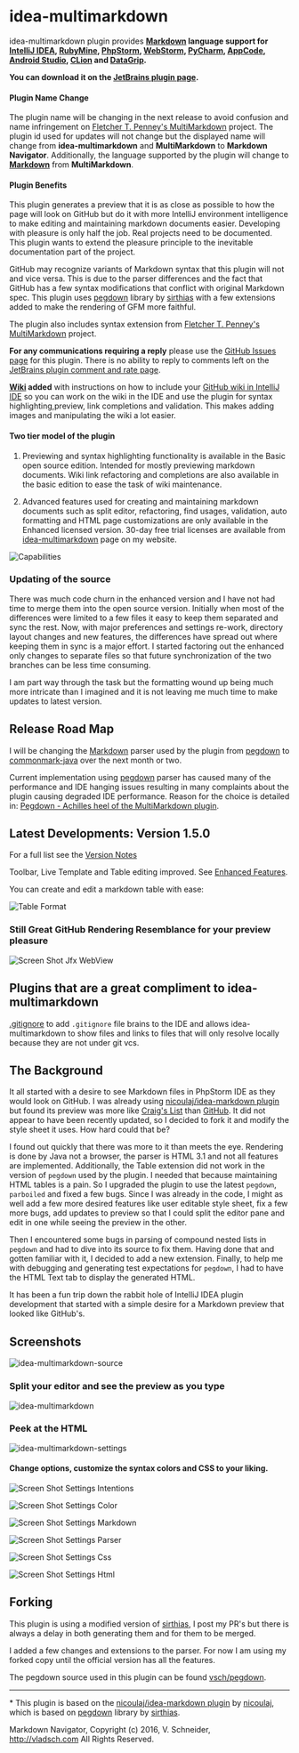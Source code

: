 idea-multimarkdown
==================
       
idea-multimarkdown plugin provides **[Markdown] language support for [IntelliJ IDEA],
[RubyMine], [PhpStorm], [WebStorm], [PyCharm], [AppCode], [Android Studio], [CLion] and
[DataGrip].**

**You can download it on the [JetBrains plugin page].**

#### Plugin Name Change

The plugin name will be changing in the next release to avoid confusion and name infringement on
[Fletcher T. Penney's MultiMarkdown] project. The plugin id used for updates will not change but
the displayed name will change from **idea-multimarkdown** and **MultiMarkdown** to **Markdown
Navigator**. Additionally, the language supported by the plugin will change to **[Markdown]**
from **MultiMarkdown**.

#### Plugin Benefits

This plugin generates a preview that it is as close as possible to how the page will look on
GitHub but do it with more IntelliJ environment intelligence to make editing and maintaining
markdown documents easier. Developing with pleasure is only half the job. Real projects need to
be documented. This plugin wants to extend the pleasure principle to the inevitable
documentation part of the project.

GitHub may recognize variants of Markdown syntax that this plugin will not and vice versa. This
is due to the parser differences and the fact that GitHub has a few syntax modifications that
conflict with original Markdown spec. This plugin uses [pegdown] library by [sirthias] with a
few extensions added to make the rendering of GFM more faithful.

The plugin also includes syntax extension from [Fletcher T. Penney's MultiMarkdown] project.

**For any communications requiring a reply** please use the [GitHub Issues page] for this
plugin. There is no ability to reply to comments left on the
[JetBrains plugin comment and rate page].

**[Wiki] added** with instructions on how to include your [GitHub wiki in IntelliJ IDE] so you
can work on the wiki in the IDE and use the plugin for syntax highlighting,preview, link
completions and validation. This makes adding images and manipulating the wiki a lot easier.

#### Two tier model of the plugin

1. Previewing and syntax highlighting functionality is available in the Basic open source
   edition. Intended for mostly previewing markdown documents. Wiki link refactoring and
   completions are also available in the basic edition to ease the task of wiki maintenance.

2. Advanced features used for creating and maintaining markdown documents such as split editor,
   refactoring, find usages, validation, auto formatting and HTML page customizations are only
   available in the Enhanced licensed version. 30-day free trial licenses are available from
   [idea-multimarkdown] page on my website.
                                                    
![Capabilities](/assets/images/capabilities.png)       

### Updating of the source  

There was much code churn in the enhanced version and I have not had time to merge them into the
open source version. Initially when most of the differences were limited to a few files it easy
to keep them separated and sync the rest. Now, with major preferences and settings re-work,
directory layout changes and new features, the differences have spread out where keeping them in
sync is a major effort. I started factoring out the enhanced only changes to separate files so
that future synchronization of the two branches can be less time consuming.

I am part way through the task but the formatting wound up being much more intricate than I
imagined and it is not leaving me much time to make updates to latest version.

Release Road Map
----------------

I will be changing the [Markdown] parser used by the plugin from [pegdown] to [commonmark-java] 
over the next month or two.

Current implementation using [pegdown][] parser has caused many of the performance and IDE
hanging issues resulting in many complaints about the plugin causing degraded IDE performance.
Reason for the choice is detailed in:
[Pegdown - Achilles heel of the MultiMarkdown plugin](http://vladsch.com/blog/15).

Latest Developments: Version 1.5.0
----------------------------------

For a full list see the [Version Notes]

Toolbar, Live Template and Table editing improved. See
[Enhanced Features](../../wiki/Enhanced-Features). 

You can create and edit a markdown table with ease: 

![Table Format](assets/images/noload/TableFormat.gif) 

### Still Great GitHub Rendering Resemblance for your preview pleasure

![Screen Shot Jfx WebView](/assets/images/ScreenShot_jfx_webview.png)

Plugins that are a great compliment to idea-multimarkdown
---------------------------------------------------------

[.gitignore] to add `.gitignore` file brains to the IDE and allows idea-multimarkdown to show
files and links to files that will only resolve locally because they are not under git vcs.
                                                        
The Background
--------------

It all started with a desire to see Markdown files in PhpStorm IDE as they would look on GitHub.
I was already using [nicoulaj/idea-markdown plugin] but found its preview was more like
[Craig's List] than [GitHub]. It did not appear to have been recently updated, so I decided to
fork it and modify the style sheet it uses. How hard could that be?

I found out quickly that there was more to it than meets the eye. Rendering is done by Java not
a browser, the parser is HTML 3.1 and not all features are implemented. Additionally, the Table
extension did not work in the version of `pegdown` used by the plugin. I needed that because
maintaining HTML tables is a pain. So I upgraded the plugin to use the latest `pegdown`,
`parboiled` and fixed a few bugs. Since I was already in the code, I might as well add a few
more desired features like user editable style sheet, fix a few more bugs, add updates to
preview so that I could split the editor pane and edit in one while seeing the preview in the
other.

Then I encountered some bugs in parsing of compound nested lists in `pegdown` and had to dive
into its source to fix them. Having done that and gotten familiar with it, I decided to add a
new extension. Finally, to help me with debugging and generating test expectations for
`pegdown`, I had to have the HTML Text tab to display the generated HTML.

It has been a fun trip down the rabbit hole of IntelliJ IDEA plugin development that started
with a simple desire for a Markdown preview that looked like GitHub's.

Screenshots
-----------

![idea-multimarkdown-source](/assets/images/ScreenShot_source_preview.png)   

### Split your editor and see the preview as you type

![idea-multimarkdown](/assets/images/ScreenShot_preview.png) 

### Peek at the HTML

![idea-multimarkdown-settings](/assets/images/ScreenShot_peek_html.png)

#### Change options, customize the syntax colors and CSS to your liking.

![Screen Shot Settings Intentions](/assets/images/ScreenShot_settings_intentions.png) 

![Screen Shot Settings Color](/assets/images/ScreenShot_settings_color.png) 

![Screen Shot Settings Markdown](/assets/images/ScreenShot_settings_markdown.png) 
 
![Screen Shot Settings Parser](/assets/images/ScreenShot_settings_parser.png) 

![Screen Shot Settings Css](/assets/images/ScreenShot_settings_css.png) 

![Screen Shot Settings Html](/assets/images/ScreenShot_settings_html.png) 

Forking
-------

This plugin is using a modified version of [sirthias], I post my PR's but there is always a
delay in both generating them and for them to be merged.

I added a few changes and extensions to the parser. For now I am using my forked copy until the
official version has all the features.

The pegdown source used in this plugin can be found [vsch/pegdown]. 

---

\* This plugin is based on the [nicoulaj/idea-markdown plugin] by 
[nicoulaj], which is based on [pegdown] library by [sirthias]. 

Markdown Navigator, Copyright (c) 2016, V. Schneider,  
<http://vladsch.com> All Rights Reserved.

[.gitignore]: http://hsz.mobi
[Android Studio]: http://developer.android.com/sdk/installing/studio.html
[AppCode]: http://www.jetbrains.com/objc
[CLion]: https://www.jetbrains.com/clion
[Craig's List]: http://montreal.en.craigslist.ca/
[DataGrip]: https://www.jetbrains.com/datagrip
[GitHub Issues page]: ../../issues
[GitHub]: https://github.com/vsch/laravel-translation-manager
[idea-multimarkdown]: http://vladsch.com/product/multimarkdown
[IntelliJ IDEA]: http://www.jetbrains.com/idea
[JetBrains plugin comment and rate page]: https://plugins.jetbrains.com/plugin/writeComment?pr=&pluginId=7896
[JetBrains plugin page]: https://plugins.jetbrains.com/plugin?pr=&pluginId=7896
[Markdown]: http://daringfireball.net/projects/markdown
[nicoulaj/idea-markdown plugin]: https://github.com/nicoulaj/idea-markdown
[nicoulaj]: https://github.com/nicoulaj
[pegdown]: http://pegdown.org
[PhpStorm]: http://www.jetbrains.com/phpstorm
[Pipe Table Formatter]: https://github.com/anton-dev-ua/PipeTableFormatter
[PyCharm]: http://www.jetbrains.com/pycharm
[RubyMine]: http://www.jetbrains.com/ruby
[sirthias]: https://github.com/sirthias
[Version Notes]: resources/META-INF/VERSION.md
[vsch/pegdown]: https://github.com/vsch/pegdown/tree/develop
[WebStorm]: http://www.jetbrains.com/webstorm
[Wiki]: ../../wiki
[GitHub wiki in IntelliJ IDE]: ../../wiki/Adding-GitHub-Wiki-to-IntelliJ-Project
[Kotlin]: http://kotlinlang.org
[intellij-markdown]: https://github.com/valich/intellij-markdown 
[commonmark-java]: https://github.com/atlassian/commonmark-java
[Fletcher T. Penney's MultiMarkdown]: http://fletcherpenney.net/multimarkdown/
